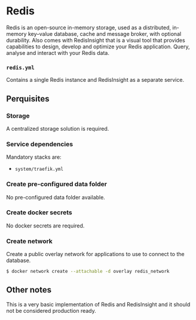# Redis

Redis is an open-source in-memory storage, used as a distributed, in-memory key–value database, cache and message broker, with optional durability. Also comes with RedisInsight that is a visual tool that provides capabilities to design, develop and optimize your Redis application. Query, analyse and interact with your Redis data.

### `redis.yml`
Contains a single Redis instance and RedisInsight as a separate service.

## Perquisites
### Storage
A centralized storage solution is required.

### Service dependencies
Mandatory stacks are:
- `system/traefik.yml`

### Create pre-configured data folder
No pre-configured data folder available.

### Create docker secrets
No docker secrets are required.

### Create network
Create a public overlay network for applications to use to connect to the database.

```sh
$ docker network create --attachable -d overlay redis_network
```

## Other notes
This is a very basic implementation of Redis and RedisInsight and it should not be considered production ready.